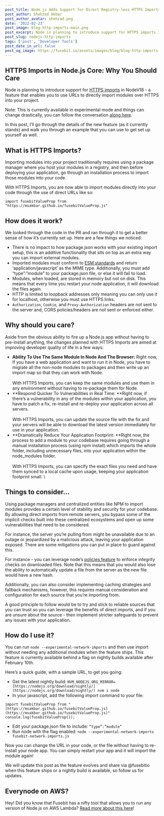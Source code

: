 ```yaml
---
post_title: Node.js Adds Support for Direct Registry-less HTTPS Imports & Why You Should Care
post_author: Shehzad Akbar
post_author_avatar: shehzad.png
date: '2022-02-23'
post_image: blog-http-imports-main.png
post_excerpt: Node is planning to introduce support for HTTPS imports in NodeV18 - a feature that enables you to use urls to directly import modules over HTTPS into your project.
post_slug: nodejs-http-imports
tags: ['post', 'Developer Tools']
post_date_in_url: false
post_og_image: https://fusebit.io/assets/images/blog/blog-http-imports-main.png
---
```



## HTTPS Imports in Node.js Core: Why You Should Care

Node is planning to introduce support for [HTTPS imports](https://github.com/nodejs/node/pull/36328) in NodeV18 - a feature that enables you to use URLs to directly import modules over HTTPS into your project.

Note: This is currently available in experimental mode and things can change drastically, you can follow the conversation [along here](https://github.com/nodejs/node/discussions/36430).

In this post, I’ll go through the details of the new feature (as it currently stands) and walk you through an example that you can use to get set up yourself as well.

## What is HTTPS Imports?

Importing modules into your project traditionally requires using a package manager where you host your modules in a registry, and then before deploying your application, go through an installation process to import those modules into your code. 

With HTTPS Imports, you are now able to import modules directly into your code through the use of direct URLs like so:

`import fusebitValueProp from "https://msakbar.github.io/fusebitValueProp.js"`


## How does it work? 

We looked through the code in the PR and ran through it to get a better sense of how it’s currently set up. Here are a few things we noticed:


* There is no impact to how package.json works with your existing import setup, this is an additive functionality that sits on top as an extra way you can import external modules.
* Imported modules must conform to [ESM standards](https://nodejs.org/api/esm.html) and return ‘application/javascript’ as the MIME type. Additionally, you must add “type”:”module” to your package.json file, or else it will fail to load.
* Modules, when loaded, are stored in memory but not on disk. This means that every time you restart your node application, it will download the files again. 
* HTTP is limited to loopback addresses only meaning you can only use it for localhost, otherwise you must use HTTPS links.
* `Authorization`, `Cookie`, and `Proxy-Authorization` headers are not sent to the server and, CORS policies/headers are not sent or enforced either. 


## Why should you care?

Aside from the obvious ability to fire up a Node.js app without having to pre-install anything, the changes planned with HTTPS Imports are aimed at improving developer quality of life in a few ways:


* **Ability To Use The Same Module In Node And The Browser:** Right now, If you have a web application and want to run it in Node, you have to migrate all the non-node modules to packages and then write up an import map so that they can work with Node. \
 \
With HTTPS Imports, you can keep the same modules and use them in any environment without having to re-package them for Node. 
* **Respond Quicker To Vulnerabilities in Real Time: **Right now, if there’s a vulnerability in any of the modules within your application, you have to patch a fix, re-install and re-deploy your application across all servers.  \
 \
With HTTPS Imports, you can update the source file with the fix and your servers will be able to download the latest version immediately for use in your application. 
* **Dramatically Reduce Your Application Footprint: **Right now, the process to add a module to your codebase requires going through a manual installation process (using npm install) which imports the whole folder, including unnecessary files, into your application within the node_modules folder. \
 \
With HTTPS Imports, you can specify the exact files you need and have them synced to a local cache upon usage, keeping your application footprint small. \


## Things to consider…

Using package managers and centralized entities like NPM to import modules provides a certain level of stability and security for your codebase. By allowing direct imports from remote servers, you bypass some of the implicit checks built into these centralized ecosystems and open up some vulnerabilities that need to be considered. 

For instance, the server you’re pulling from might be unavailable due to an outage or jeopardized by a malicious attack, leaving your application exposed. There are some mitigations you can put in place to guard against this.

 For instance - you can leverage node’s [policies feature](https://nodejs.org/dist/latest/docs/api/policy.html#policies) to enforce  integrity checks on downloaded files. Note that this means that you would also lose the ability to automatically update a file from the server as the new file would have a new hash.

Additionally, you can also consider implementing caching strategies and fallback mechanisms, however, this requires manual consideration and configuration for each source that you’re importing from. 

A good principle to follow would be to try and stick to reliable sources that you can trust so you can leverage the benefits of direct imports, and if you are unsure about the source - then implement stricter safeguards to prevent any issues with your application.


## How do I use it?

You can run `node --experimental-network-imports` and then use import without needing any additional modules when the feature ships. This feature is currently available behind a flag on nightly builds available after February 10th. 

Here’s a quick guide, with a sample URL, to get you going:

* Get the latest nightly build: `NVM_NODEJS_ORG_MIRROR=[https://nodejs.org/download/nightly/](https://nodejs.org/download/nightly/) nvm i node`
* In your javascript, add the following import command to your file: 


``` 
import fusebitValueProp from "[https://msakbar.github.io/fusebitValueProp.js](https://msakbar.github.io/fusebitValueProp.js)" 
console.log(fusebitValueProp());  
```


* Edit your package.json file to include: `”type”:”module”`
* Run node with the flag enabled: `node --experimental-network-imports fusebit-network-imports.js` 

Now you can change the URL in your code, or the file without having to re-install your node app. You can simply restart your app and it will import the module again! 

We will update this post as the feature evolves and share via @fusebitio when this feature ships or a nightly build is available, so follow us for updates.


## Everynode on AWS? 

Hey! Did you know that Fusebit has a nifty tool that allows you to run any version of Node.js on AWS Lambda? [Read more about this here](https://fusebit.io/blog/run-every-nodejs-version-in-lambda/)!